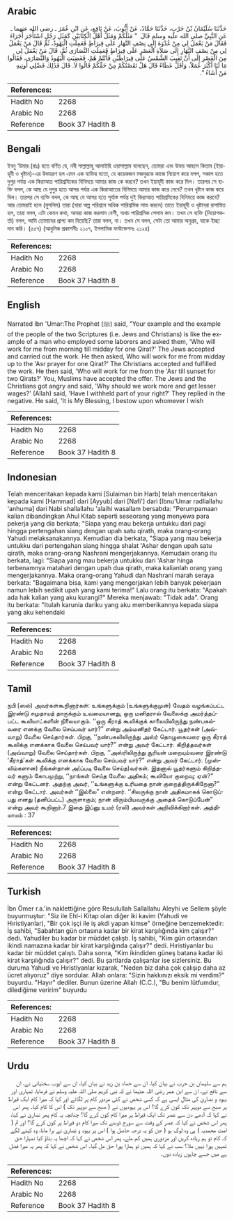 ## Arabic


<div dir="rtl" lang="ar" style={{fontSize:'larger',backgroundColor:'#f8f9fa',padding:20}}>
حَدَّثَنَا سُلَيْمَانُ بْنُ حَرْبٍ، حَدَّثَنَا حَمَّادٌ، عَنْ أَيُّوبَ، عَنْ نَافِعٍ، عَنِ ابْنِ عُمَرَ ـ رضى الله عنهما ـ عَنِ النَّبِيِّ صلى الله عليه وسلم قَالَ ‏ "‏ مَثَلُكُمْ وَمَثَلُ أَهْلِ الْكِتَابَيْنِ كَمَثَلِ رَجُلٍ اسْتَأْجَرَ أُجَرَاءَ فَقَالَ مَنْ يَعْمَلُ لِي مِنْ غُدْوَةَ إِلَى نِصْفِ النَّهَارِ عَلَى قِيرَاطٍ فَعَمِلَتِ الْيَهُودُ، ثُمَّ قَالَ مَنْ يَعْمَلُ لِي مِنْ نِصْفِ النَّهَارِ إِلَى صَلاَةِ الْعَصْرِ عَلَى قِيرَاطٍ فَعَمِلَتِ النَّصَارَى ثُمَّ، قَالَ مَنْ يَعْمَلُ لِي مِنَ الْعَصْرِ إِلَى أَنْ تَغِيبَ الشَّمْسُ عَلَى قِيرَاطَيْنِ فَأَنْتُمْ هُمْ، فَغَضِبَتِ الْيَهُودُ وَالنَّصَارَى، فَقَالُوا مَا لَنَا أَكْثَرَ عَمَلاً، وَأَقَلَّ عَطَاءً قَالَ هَلْ نَقَصْتُكُمْ مِنْ حَقِّكُمْ قَالُوا لاَ‏.‏ قَالَ فَذَلِكَ فَضْلِي أُوتِيهِ مَنْ أَشَاءُ ‏"‏‏.‏
</div>
<div style={{backgroundColor:'#f8f9fa',padding:20, marginBottom: 10}}><table> <thead> <tr> <th>References:</th> <th></th> </tr> </thead> <tbody><tr><td>Hadith No</td><td>2268</td></tr><tr><td>Arabic No</td><td>2268</td></tr><tr><td>Reference</td><td>Book 37 Hadith 8</td></tr></tbody></table></div>

## Bengali


<div dir="ltr" lang="bn" style={{fontSize:'larger',backgroundColor:'#f8f9fa',padding:20}}>
ইবনু ‘উমার (রাঃ) হতে বর্ণিত যে, নবী সাল্লাল্লাহু আলাইহি ওয়াসাল্লাম বলেছেন, তোমরা এবং উভয় আহলে কিতাব (ইয়াহূদী ও খৃষ্টান)-এর উদাহরণ হল এমন এক ব্যক্তির মতো, যে কয়েকজন মজদুরকে কাজে নিয়োগ করে বলল, সকাল হতে দুপুর পর্যন্ত এক কিরাআত পারিশ্রমিকের বিনিময়ে আমার কাজ কে করবে? তখন ইয়াহূদী কাজ করে দিল। তারপর সে ব্যক্তি বলল, কে আছ যে দুপুর হতে আসর পর্যন্ত এক কিরাআতের বিনিময়ে আমার কাজ করে দেবে? তখন খৃষ্টান কাজ করে দিল। তারপর সে ব্যক্তি বলল, কে আছ যে আসর হতে সূর্যাস্ত পর্যন্ত দুই কিরাআত পারিশ্রমিকের বিনিময়ে কাজ করবে? আর তোমরাই হলে (মুসলিম) তারা (যারা অল্প পরিশ্রমে অধিক পারিশ্রমিক লাভ করলে) তাতে ইয়াহূদী ও খৃষ্টানরা রাগান্বিত হল, তারা বলল, এটা কেমন কথা, আমরা কাজ করলাম বেশী, অথচ পারিশ্রমিক পেলাম কম। তখন সে ব্যক্তি (নিয়োগকর্তা) বলল, আমি তোমাদের প্রাপ্য কম দিয়েছি? তারা বলল, না। তখন সে বলল, সেটা তো আমার অনুগ্রহ, যাকে ইচ্ছা দান করি। (৫৫৭) (আধুনিক প্রকাশনীঃ ২১০৭, ইসলামিক ফাউন্ডেশনঃ ২১২৪)
</div>
<div style={{backgroundColor:'#f8f9fa',padding:20, marginBottom: 10}}><table> <thead> <tr> <th>References:</th> <th></th> </tr> </thead> <tbody><tr><td>Hadith No</td><td>2268</td></tr><tr><td>Arabic No</td><td>2268</td></tr><tr><td>Reference</td><td>Book 37 Hadith 8</td></tr></tbody></table></div>

## English


<div dir="ltr" lang="en" style={{fontSize:'larger',backgroundColor:'#f8f9fa',padding:20}}>
Narrated Ibn 'Umar:The Prophet (ﷺ) said, "Your example and the example of the people of the two Scriptures (i.e. Jews and Christians) is like the example of a man who employed some laborers and asked them, 'Who will work for me from morning till midday for one Qirat?' The Jews accepted and carried out the work. He then asked, Who will work for me from midday up to the 'Asr prayer for one Qirat?' The Christians accepted and fulfilled the work. He then said, 'Who will work for me from the 'Asr till sunset for two Qirats?' You, Muslims have accepted the offer. The Jews and the Christians got angry and said, 'Why should we work more and get lesser wages?' (Allah) said, 'Have I withheld part of your right?' They replied in the negative. He said, 'It is My Blessing, I bestow upon whomever I wish
</div>
<div style={{backgroundColor:'#f8f9fa',padding:20, marginBottom: 10}}><table> <thead> <tr> <th>References:</th> <th></th> </tr> </thead> <tbody><tr><td>Hadith No</td><td>2268</td></tr><tr><td>Arabic No</td><td>2268</td></tr><tr><td>Reference</td><td>Book 37 Hadith 8</td></tr></tbody></table></div>

## Indonesian


<div dir="ltr" lang="id" style={{fontSize:'larger',backgroundColor:'#f8f9fa',padding:20}}>
Telah menceritakan kepada kami [Sulaiman bin Harb] telah menceritakan kepada kami [Hammad] dari [Ayyub] dari [Nafi'] dari [Ibnu'Umar radliallahu 'anhuma] dari Nabi shallallahu 'alaihi wasallam bersabda: "Perumpamaan kalian dibandingkan Ahul Kitab seperti seseorang yang menyewa para pekerja yang dia berkata; "Siapa yang mau bekerja untukku dari pagi hingga pertengahan siang dengan upah satu qirath, maka orang-orang Yahudi melaksanakannya. Kemudian dia berkata, "Siapa yang mau bekerja untukku dari pertengahan siang hingga shalat 'Ashar dengan upah satu qirath, maka orang-orang Nashrani mengerjakannya. Kemudain orang itu berkata, lagi: "Siapa yang mau bekerja untukku dari 'Ashar hinga terbenamnya matahari dengan upah dua qirath, maka kalianlah orang yang mengerjakannya. Maka orang-orang Yahudi dan Nashrani marah seraya berkata: "Bagaimana bisa, kami yang mengerjakan lebih banyak pekerjaan namun lebih sedikit upah yang kami terima!" Lalu orang itu berkata: "Apakah ada hak kalian yang aku kurangi?" Mereka menjawab: "Tidak ada". Orang itu berkata: "Itulah karunia dariku yang aku memberikannya kepada siapa yang aku kehendaki
</div>
<div style={{backgroundColor:'#f8f9fa',padding:20, marginBottom: 10}}><table> <thead> <tr> <th>References:</th> <th></th> </tr> </thead> <tbody><tr><td>Hadith No</td><td>2268</td></tr><tr><td>Arabic No</td><td>2268</td></tr><tr><td>Reference</td><td>Book 37 Hadith 8</td></tr></tbody></table></div>

## Tamil


<div dir="ltr" lang="ta" style={{fontSize:'larger',backgroundColor:'#f8f9fa',padding:20}}>
நபி (ஸல்) அவர்கள்கூறினார்கள்: உங்களுக்கும் (உங்களுக்குமுன்) வேதம் வழங்கப்பட்ட இரண்டு சமுதாயத் தாருக்கும் உவமையானது, ஒரு மனிதரால் வேலைக்கு அமர்த்தப்பட்ட கூலியாட்களின் நிலையாகும். ‘‘ஒரு கீராத் கூலிக்குக் காலையிலிருந்து நண்பகல்வரை எனக்கு வேலை செய்பவர் யார்?” என்று அம்மனிதர் கேட்டார். யூதர்கள் (அவ்வாறு) வேலை செய்தார்கள். பிறகு, ‘‘நண்பகலிலிருந்து அஸ்ர் தொழுகைவரை ஒரு கீராத் கூலிக்கு எனக்காக வேலை செய்பவர் யார்?” என்று அவர் கேட்டார். கிறித்தவர்கள் (அவ்வாறு) வேலை செய்தார்கள். பிறகு, ‘‘அஸ்ரிலிருந்து சூரியன் மறையும்வரை இரண்டு ‘கீராத்’கள் கூலிக்கு எனக்காக வேலை செய்பவர் யார்?” என்று அவர் கேட்டார். (முஸ்லிம்களான) நீங்கள்தான் அ(ப்படி வேலை செய்த)வர்கள். இதனால் யூதர்களும் கிறித்தவர் களும் கோபமுற்று, ‘‘நாங்கள் செய்த வேலை அதிகம்; கூலியோ குறைவு; ஏன்?” என்று கேட்டனர். அதற்கு அவர், ‘‘உங்களுக்கு உரியதை நான் குறைத்திருக்கிறேனா?” என்று கேட்டார். அவர்கள் ‘‘இல்லை” என்றனர். ‘‘சிலருக்கு நான் அதிகமாகக் கொடுப்பது எனது (தனிப்பட்ட) அருளாகும்; நான் விரும்பியவருக்கு அதைக் கொடுப்பேன்” என்று அவர் கூறினார்.7 இதை இப்னு உமர் (ரலி) அவர்கள் அறிவிக்கிறார்கள். அத்தியாயம் : 37
</div>
<div style={{backgroundColor:'#f8f9fa',padding:20, marginBottom: 10}}><table> <thead> <tr> <th>References:</th> <th></th> </tr> </thead> <tbody><tr><td>Hadith No</td><td>2268</td></tr><tr><td>Arabic No</td><td>2268</td></tr><tr><td>Reference</td><td>Book 37 Hadith 8</td></tr></tbody></table></div>

## Turkish


<div dir="ltr" lang="tr" style={{fontSize:'larger',backgroundColor:'#f8f9fa',padding:20}}>
İbn Ömer r.a.'in naklettiğine göre Resulullah Sallallahu Aleyhi ve Sellem şöyle buyurmuştur: "Siz ile Ehl-i Kitap olan diğer iki kavim (Yahudi ve Hıristiyanlar), "Bir çok işçi ile iş akdi yapan kimse" örneğine benzemektedir: İş sahibi, "Sabahtan gün ortasına kadar bir kirat karşılığında kim çalışır?" dedi. Yahudiler bu kadar bir müddet çalıştı. İş sahibi, "Kim gün ortasından ikindi namazına kadar bir kirat karşılığında çalışır?" dedi. Hıristiyanlar bu kadar bir müddet çalıştı. Daha sonra, "Kim ikindiden güneş batana kadar iki kirat karşılığında çalışır?" dedi. Bu şartlarda çalışanlar ise sizlersiniz. Bu duruma Yahudi ve Hıristiyanlar kızarak, "Neden biz daha çok çalışıp daha az ücret alıyoruz" diye sordular. Allah onlara: "Sizin hakkınızı eksik mi verdim?" buyurdu. "Hayır" dediler. Bunun üzerine Allah (C.C.), "Bu benim lütfumdur, dilediğime veririm" buyurdu
</div>
<div style={{backgroundColor:'#f8f9fa',padding:20, marginBottom: 10}}><table> <thead> <tr> <th>References:</th> <th></th> </tr> </thead> <tbody><tr><td>Hadith No</td><td>2268</td></tr><tr><td>Arabic No</td><td>2268</td></tr><tr><td>Reference</td><td>Book 37 Hadith 8</td></tr></tbody></table></div>

## Urdu


<div dir="rtl" lang="ur" style={{fontSize:'larger',backgroundColor:'#f8f9fa',padding:20}}>
ہم سے سلیمان بن حرب نے بیان کیا، ان سے حماد بن زید نے بیان کیا، ان سے ایوب سختیانی نے، ان سے نافع نے، ان سے ابن عمر رضی اللہ عنہما نے کہ نبی کریم صلی اللہ علیہ وسلم نے فرمایا، تمہاری اور یہود و نصاریٰ کی مثال ایسی ہے کہ کسی شخص نے کئی مزدور کام پر لگائے اور کہا کہ میرا کام ایک قیراط پر صبح سے دوپہر تک کون کرے گا؟ اس پر یہودیوں نے ( صبح سے دوپہر تک ) اس کا کام کیا۔ پھر اس نے کہا کہ آدھے دن سے عصر تک ایک قیراط پر میرا کام کون کرے گا؟ چنانچہ یہ کام پھر نصاریٰ نے کیا، پھر اس شخص نے کہا کہ عصر کے وقت سے سورج ڈوبنے تک میرا کام دو قیراط پر کون کرے گا؟ اور تم ( امت محمدیہ ) ہی وہ لوگ ہو ( جن کو یہ درجہ حاصل ہوا ) اس پر یہود و نصاریٰ نے برا مانا، وہ کہنے لگے کہ کام تو ہم زیادہ کریں اور مزدوری ہمیں کم ملے، پھر اس شخص نے کہا کہ اچھا یہ بتاؤ کیا تمہارا حق تمہیں پورا نہیں ملا؟ سب نے کہا کہ ہمیں تو ہمارا پورا حق مل گیا۔ اس شخص نے کہا کہ پھر یہ میرا فضل ہے میں جسے چاہوں زیادہ دوں۔
</div>
<div style={{backgroundColor:'#f8f9fa',padding:20, marginBottom: 10}}><table> <thead> <tr> <th>References:</th> <th></th> </tr> </thead> <tbody><tr><td>Hadith No</td><td>2268</td></tr><tr><td>Arabic No</td><td>2268</td></tr><tr><td>Reference</td><td>Book 37 Hadith 8</td></tr></tbody></table></div>
